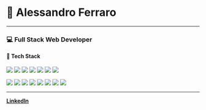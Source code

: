 # 👋 Alessandro Ferraro

---

### 💻 Full Stack Web Developer  

#### 🚀 Tech Stack
<p>
  <img src="https://img.shields.io/badge/-PHP-000000?style=flat&logo=php"/>
  <img src="https://img.shields.io/badge/-Laravel-000000?style=flat&logo=laravel"/>
  <img src="https://img.shields.io/badge/-JavaScript-000000?style=flat&logo=javascript"/>
  <img src="https://img.shields.io/badge/-TypeScript-000000?style=flat&logo=typescript"/>
  <img src="https://img.shields.io/badge/-React-000000?style=flat&logo=react"/>
  <img src="https://img.shields.io/badge/-Vue.js-000000?style=flat&logo=vue.js"/>
  <img src="https://img.shields.io/badge/-Next.js-000000?style=flat&logo=next.js"/>
</p>
<p>
  <img src="https://img.shields.io/badge/-PostgreSQL-000000?style=flat&logo=postgresql"/>
  <img src="https://img.shields.io/badge/-MongoDB-000000?style=flat&logo=mongodb"/>
  <img src="https://img.shields.io/badge/-MySQL-000000?style=flat&logo=mysql"/>
  <img src="https://img.shields.io/badge/-ElasticSearch-000000?style=flat&logo=elasticsearch"/>
  <img src="https://img.shields.io/badge/-TailwindCSS-000000?style=flat&logo=tailwindcss"/>
  <img src="https://img.shields.io/badge/-Bootstrap-000000?style=flat&logo=bootstrap"/>
  <img src="https://img.shields.io/badge/-Docker-000000?style=flat&logo=docker"/>
  <img src="https://img.shields.io/badge/-Git-000000?style=flat&logo=git"/>
</p>

---

**[LinkedIn](https://www.linkedin.com/in/alessandro-ferraro/)**
